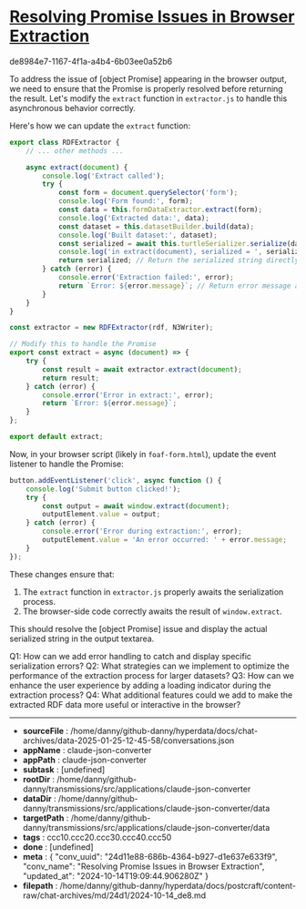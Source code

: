 # [Resolving Promise Issues in Browser Extraction](https://claude.ai/chat/24d11e88-686b-4364-b927-d1e637e633f9)

de8984e7-1167-4f1a-a4b4-6b03ee0a52b6

 To address the issue of [object Promise] appearing in the browser output, we need to ensure that the Promise is properly resolved before returning the result. Let's modify the `extract` function in `extractor.js` to handle this asynchronous behavior correctly.

Here's how we can update the `extract` function:

```javascript
export class RDFExtractor {
    // ... other methods ...

    async extract(document) {
        console.log('Extract called');
        try {
            const form = document.querySelector('form');
            console.log('Form found:', form);
            const data = this.formDataExtractor.extract(form);
            console.log('Extracted data:', data);
            const dataset = this.datasetBuilder.build(data);
            console.log('Built dataset:', dataset);
            const serialized = await this.turtleSerializer.serialize(dataset);
            console.log('in extract(document), serialized = ', serialized);
            return serialized; // Return the serialized string directly
        } catch (error) {
            console.error('Extraction failed:', error);
            return `Error: ${error.message}`; // Return error message as string
        }
    }
}

const extractor = new RDFExtractor(rdf, N3Writer);

// Modify this to handle the Promise
export const extract = async (document) => {
    try {
        const result = await extractor.extract(document);
        return result;
    } catch (error) {
        console.error('Error in extract:', error);
        return `Error: ${error.message}`;
    }
};

export default extract;
```

Now, in your browser script (likely in `foaf-form.html`), update the event listener to handle the Promise:

```javascript
button.addEventListener('click', async function () {
    console.log('Submit button clicked!');
    try {
        const output = await window.extract(document);
        outputElement.value = output;
    } catch (error) {
        console.error('Error during extraction:', error);
        outputElement.value = 'An error occurred: ' + error.message;
    }
});
```

These changes ensure that:

1. The `extract` function in `extractor.js` properly awaits the serialization process.
2. The browser-side code correctly awaits the result of `window.extract`.

This should resolve the [object Promise] issue and display the actual serialized string in the output textarea.

Q1: How can we add error handling to catch and display specific serialization errors?
Q2: What strategies can we implement to optimize the performance of the extraction process for larger datasets?
Q3: How can we enhance the user experience by adding a loading indicator during the extraction process?
Q4: What additional features could we add to make the extracted RDF data more useful or interactive in the browser?

---

* **sourceFile** : /home/danny/github-danny/hyperdata/docs/chat-archives/data-2025-01-25-12-45-58/conversations.json
* **appName** : claude-json-converter
* **appPath** : claude-json-converter
* **subtask** : [undefined]
* **rootDir** : /home/danny/github-danny/transmissions/src/applications/claude-json-converter
* **dataDir** : /home/danny/github-danny/transmissions/src/applications/claude-json-converter/data
* **targetPath** : /home/danny/github-danny/transmissions/src/applications/claude-json-converter/data
* **tags** : ccc10.ccc20.ccc30.ccc40.ccc50
* **done** : [undefined]
* **meta** : {
  "conv_uuid": "24d11e88-686b-4364-b927-d1e637e633f9",
  "conv_name": "Resolving Promise Issues in Browser Extraction",
  "updated_at": "2024-10-14T19:09:44.906280Z"
}
* **filepath** : /home/danny/github-danny/hyperdata/docs/postcraft/content-raw/chat-archives/md/24d1/2024-10-14_de8.md